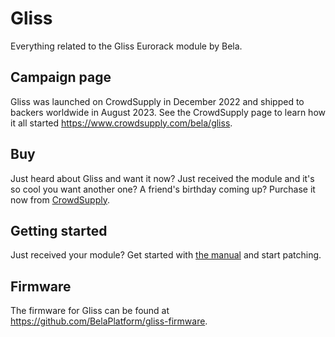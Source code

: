 # Gliss
Everything related to the Gliss Eurorack module by Bela.

## Campaign page

Gliss was launched on CrowdSupply in December 2022 and shipped to backers worldwide in August 2023.
See the CrowdSupply page to learn how it all started https://www.crowdsupply.com/bela/gliss.

## Buy

Just heard about Gliss and want it now? Just received the module and it's so cool you want another one? A friend's birthday coming up? Purchase it now from [CrowdSupply](https://www.crowdsupply.com/bela/gliss).

## Getting started

Just received your module? Get started with [the manual](https://github.com/BelaPlatform/Gliss/blob/main/Gliss_userManual.pdf?raw=true) and start patching.

## Firmware

The firmware for Gliss can be found at https://github.com/BelaPlatform/gliss-firmware.

